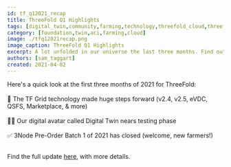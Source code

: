 ```yaml
---
id: tf_q12021_recap
title: ThreeFold Q1 Highlights
tags: [digital_twin,community,farming,technology,threefold_cloud,threefold_grid,threefold_token,update]
category: [foundation,twin,aci,farming,cloud]
image: ./tfq12021recap.png
image_caption: ThreeFold Q1 Highlights
excerpt: A lot unfolded in our universe the last three months. Find out all you need to know in our Q1 Recap!
authors: [sam_taggart]
created: 2021-04-02
---
```


Here's a quick look at the first three months of 2021 for ThreeFold:
<br/>
<br/>
🚀 The TF Grid technology made huge steps forward (v2.4, v2.5, eVDC, QSFS, Marketplace, & more)
<br/>
<br/>
👯‍♀️ Our digital avatar called Digital Twin nears testing phase
<br/>
<br/>
✅ 3Node Pre-Order Batch 1 of 2021 has closed (welcome, new farmers!)
<br/>
<br/>

Find the full update [here](https://new.threefold.io/info/threefold#/threefold__q12021recap), with more details.